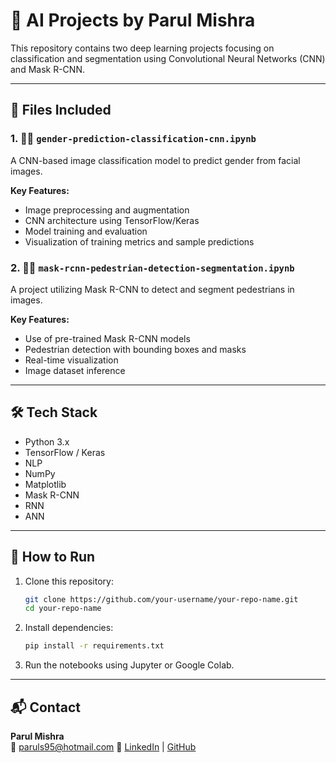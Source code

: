# 🧠 AI Projects by Parul Mishra

This repository contains two deep learning projects focusing on classification and segmentation using Convolutional Neural Networks (CNN) and Mask R-CNN.

---

## 📁 Files Included

### 1. 👩‍🦰 `gender-prediction-classification-cnn.ipynb`
A CNN-based image classification model to predict gender from facial images.

**Key Features:**
- Image preprocessing and augmentation
- CNN architecture using TensorFlow/Keras
- Model training and evaluation
- Visualization of training metrics and sample predictions

### 2. 🧍‍♂️ `mask-rcnn-pedestrian-detection-segmentation.ipynb`
A project utilizing Mask R-CNN to detect and segment pedestrians in images.

**Key Features:**
- Use of pre-trained Mask R-CNN models
- Pedestrian detection with bounding boxes and masks
- Real-time visualization
- Image dataset inference

---

## 🛠️ Tech Stack
- Python 3.x
- TensorFlow / Keras
- NLP
- NumPy
- Matplotlib
- Mask R-CNN
- RNN
- ANN

---

## 🚀 How to Run

1. Clone this repository:
   ```bash
   git clone https://github.com/your-username/your-repo-name.git
   cd your-repo-name
   ```

2. Install dependencies:
   ```bash
   pip install -r requirements.txt
   ```

3. Run the notebooks using Jupyter or Google Colab.

---

## 📬 Contact

**Parul Mishra**  
📧 paruls95@hotmail.com
🔗 [LinkedIn](https://www.linkedin.com/in/parul-mishra-576a95100/) | [GitHub](https://github.com/parulmishra321)
